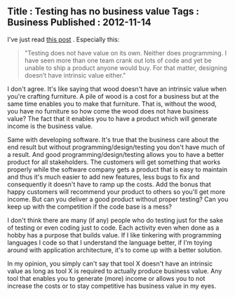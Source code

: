 Title : Testing has no business value
Tags : Business
Published : 2012-11-14
---

I've just read [this post](http://testobsessed.com/2012/11/testing-has-no-value/) . Especially this:

 
> "Testing does not have value on its own. Neither does programming. I have seen more than one team crank out lots of code and yet be unable to ship a product anyone would buy. For that matter, designing doesn’t have intrinsic value either."
> 
>  
 I don't agree. It's like saying that wood doesn't have an intrinsic value when you're crafting furniture. A pile of wood is a cost for a business but at the same time enables you to make that furniture. That is, without the wood, you have no furniture so how come the wood does not have business value? The fact that it enables you to have a product which will generate income is the business value.

 Same with developing software. It's true that the business care about the end result but without programming/design/testing you don't have much of a result. And good programming/design/testing allows you to have a better product for all stakeholders. The customers will get something that works properly while the software company gets a product that is easy to maintain and thus it's much easier to add new features, less bugs to fix and consequently it doesn't have to ramp up the costs. Add the bonus that happy customers will recommend your product to others so you'll get more income. But can you deliver a good product without proper testing? Can you keep up with the competition if the code base is a mess?

 I don't think there are many (if any) people who do testing just for the sake of testing or even coding just to code. Each activity even when done as a hobby has a purpose that builds value. If I like tinkering with programming languages I code so that I understand the language better, if I'm toying around with application architecture, it's to come up with a better solution.

 In my opinion, you simply can't say that tool X doesn't have an intrinsic value as long as tool X is required to actually produce business value. Any tool that enables you to generate (more) income or allows you to not increase the costs or to stay competitive has business value in my eyes.